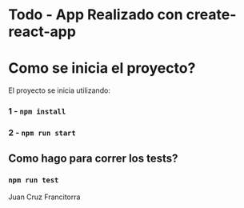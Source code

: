 # Todo - App Realizado con create-react-app

# Como se inicia el proyecto?

El proyecto se inicia utilizando:

### 1 - `npm install`

### 2 - `npm run start`

## Como hago para correr los tests?

### `npm run test`

Juan Cruz Francitorra

